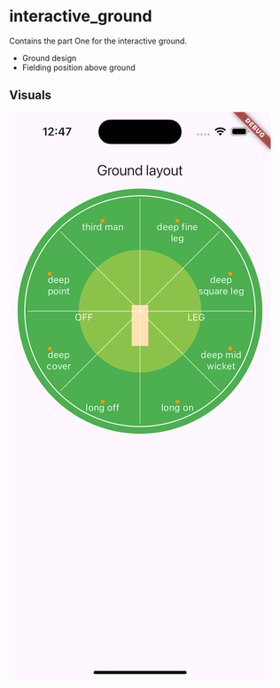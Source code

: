 # interactive_ground

Contains the part One for the interactive ground.
- Ground design
- Fielding position above ground


## Visuals

![screenshot](/part_one/interactive_ground/screenshot/ss1.png)

